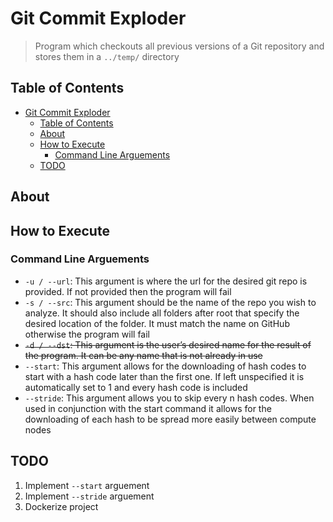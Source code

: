 # Git Commit Exploder

> Program which checkouts all previous versions of a Git repository and stores them in a `../temp/` directory

## Table of Contents

- [Git Commit Exploder](#git-commit-exploder)
  - [Table of Contents](#table-of-contents)
  - [About](#about)
  - [How to Execute](#how-to-execute)
    - [Command Line Arguements](#command-line-arguements)
  - [TODO](#todo)

## About

## How to Execute

### Command Line Arguements
- `-u / --url`: This argument is where the url for the desired git repo is provided.  If not provided then the program will fail
- `-s / --src`: This argument should be the name of the repo you wish to analyze.  It should also include all folders after root that specify the desired location of the folder.  It must match the name on GitHub otherwise the program will fail
- ~~`-d / --dst`: This argument is the user’s desired name for the result of the program.  It can be any name that is not already in use~~
- `--start`: This argument allows for the downloading of hash codes to start with a hash code later than the first one.  If left unspecified it is automatically set to 1 and every hash code is included
- `--stride`: This argument allows you to skip every n hash codes.  When used in conjunction with the start command it allows for the downloading of each hash to be spread more easily between compute nodes

## TODO

1. Implement `--start` arguement
2. Implement `--stride` arguement
3. Dockerize project
